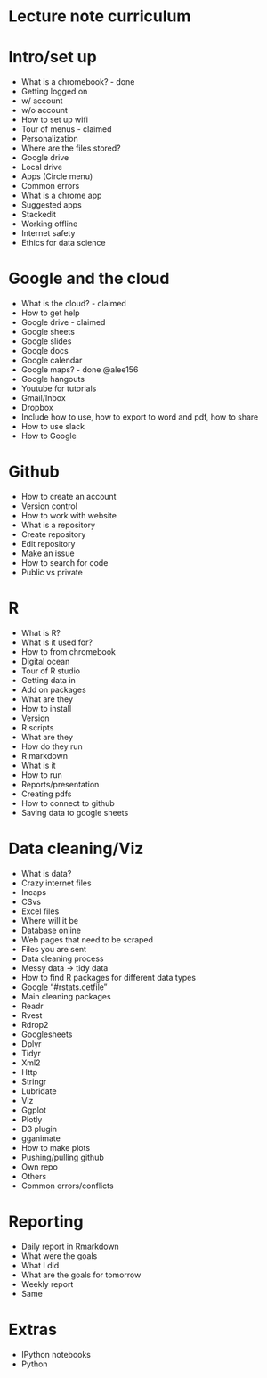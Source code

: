 # Lecture note curriculum

# Intro/set up
* What is a chromebook? - done
* Getting logged on
 * w/ account
 * w/o account
* How to set up wifi
* Tour of menus - claimed 
* Personalization
* Where are the files stored?
 * Google drive
 * Local drive
* Apps (Circle menu)
* Common errors
* What is a chrome app
* Suggested apps
 * Stackedit
* Working offline
* Internet safety
* Ethics for data science
 
# Google and the cloud
* What is the cloud? - claimed
* How to get help
* Google drive - claimed
* Google sheets
* Google slides
* Google docs
* Google calendar
* Google maps? - done @alee156
* Google hangouts
* Youtube for tutorials
* Gmail/Inbox
* Dropbox
* Include how to use, how to export to word and pdf, how to share
* How to use slack
* How to Google
 
# Github
* How to create an account
* Version control
* How to work with website
* What is a repository
* Create repository
* Edit repository
* Make an issue
* How to search for code
* Public vs private
 
# R
* What is R?
* What is it used for?
* How to from chromebook
* Digital ocean
* Tour of R studio
* Getting data in
* Add on packages
* What are they
* How to install
* Version
* R scripts
* What are they
* How do they run
* R markdown
* What is it
* How to run
* Reports/presentation
* Creating pdfs
* How to connect to github
* Saving data to google sheets
 
# Data cleaning/Viz
* What is data?
* Crazy internet files
* Incaps
* CSvs
* Excel files
* Where will it be
 * Database online
 * Web pages that need to be scraped
 * Files you are sent
* Data cleaning process
 * Messy data -> tidy data
* How to find R packages for different data types
* Google “#rstats.cetfile”
* Main cleaning packages
* Readr
* Rvest
* Rdrop2
* Googlesheets
* Dplyr
* Tidyr
* Xml2
* Http
* Stringr
* Lubridate
* Viz
* Ggplot
* Plotly
* D3 plugin
* gganimate
* How to make plots
* Pushing/pulling github
* Own repo
* Others
* Common errors/conflicts
 
# Reporting
* Daily report in Rmarkdown
* What were the goals
* What I did
* What are the goals for tomorrow
* Weekly report
* Same
 
# Extras
* IPython notebooks
* Python

